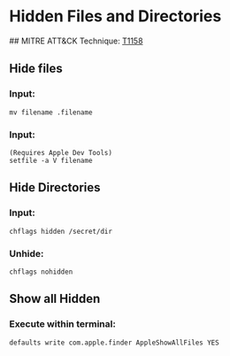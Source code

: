 # Hidden Files and Directories

## MITRE ATT&CK Technique:
[T1158](https://attack.mitre.org/wiki/Technique/T1158)

## Hide files

### Input:

    mv filename .filename

### Input:

	(Requires Apple Dev Tools)
    setfile -a V filename

## Hide Directories

### Input:

    chflags hidden /secret/dir

### Unhide:

    chflags nohidden

## Show all Hidden

### Execute within terminal:

    defaults write com.apple.finder AppleShowAllFiles YES

